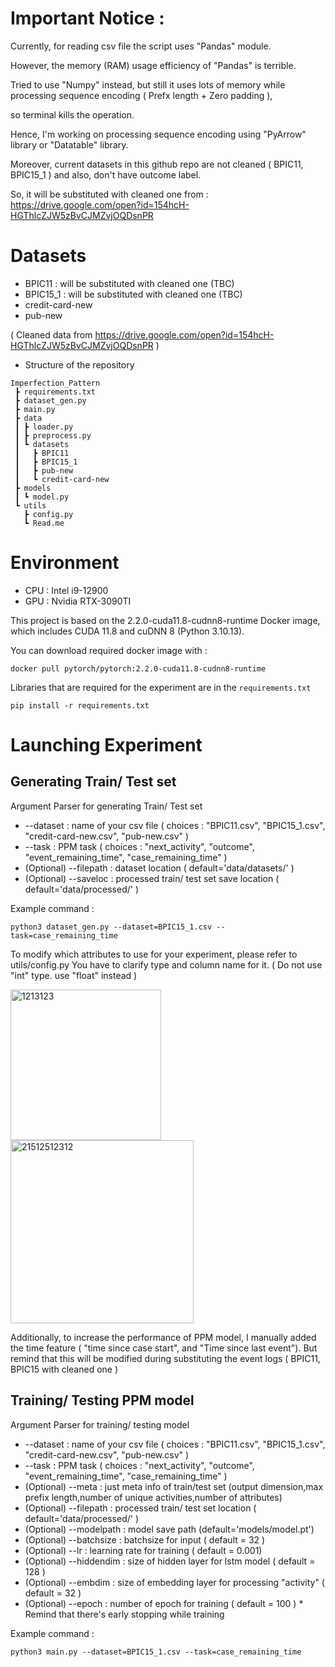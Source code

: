 # Important Notice : 
Currently, for reading csv file the script uses "Pandas" module.

However, the memory (RAM) usage efficiency of "Pandas" is terrible.

Tried to use "Numpy" instead, but still it uses lots of memory while processing sequence encoding ( Prefx length + Zero padding ),

so terminal kills the operation.

Hence, I'm working on processing sequence encoding using "PyArrow" library or "Datatable" library. 

Moreover, current datasets in this github repo are not cleaned ( BPIC11, BPIC15_1 )
and also, don't have outcome label.

So, it will be substituted with cleaned one from  : https://drive.google.com/open?id=154hcH-HGThlcZJW5zBvCJMZvjOQDsnPR



# Datasets
+ BPIC11 : will be substituted with cleaned one (TBC) 
+ BPIC15_1 : will be substituted with cleaned one (TBC) 
+ credit-card-new
+ pub-new

( Cleaned data from https://drive.google.com/open?id=154hcH-HGThlcZJW5zBvCJMZvjOQDsnPR )
+ Structure of the repository
``` 
Imperfection_Pattern
 ┣ requirements.txt
 ┣ dataset_gen.py
 ┣ main.py
 ┣ data
 ┃ ┣ loader.py
 ┃ ┣ preprocess.py
 ┃ ┗ datasets
 ┃   ┣ BPIC11
 ┃   ┣ BPIC15_1
 ┃   ┣ pub-new
 ┃   ┗ credit-card-new
 ┣ models
 ┃ ┗ model.py
 ┗ utils
   ┣ config.py
   ┗ Read.me
```

# Environment 

+ CPU : Intel i9-12900
+ GPU : Nvidia RTX-3090TI
  
This project is based on the 2.2.0-cuda11.8-cudnn8-runtime Docker image, which includes CUDA 11.8 and cuDNN 8 (Python 3.10.13).

You can download required docker image with :
```
docker pull pytorch/pytorch:2.2.0-cuda11.8-cudnn8-runtime
```
Libraries that are required for the experiment are in the ```requirements.txt```
```
pip install -r requirements.txt
```
# Launching Experiment
## Generating Train/ Test set

Argument Parser for generating Train/ Test set 
+ --dataset : name of your csv file ( choices : "BPIC11.csv", "BPIC15_1.csv", "credit-card-new.csv", "pub-new.csv" )
+ --task : PPM task ( choices : "next_activity", "outcome", "event_remaining_time", "case_remaining_time" )
+ (Optional) --filepath : dataset location ( default='data/datasets/' )
+ (Optional) --saveloc : processed train/ test set save location ( default='data/processed/' )

Example command : 
```
python3 dataset_gen.py --dataset=BPIC15_1.csv --task=case_remaining_time
```

To modify which attributes to use for your experiment, please refer to utils/config.py
You have to clarify type and column name for it. ( Do not use "int" type. use "float" instead )

<img width="241" alt="1213123" src="https://github.com/brucks1217/Imperfection-pattern/assets/112471517/b7d0718d-b8fd-42b5-b7e1-9ff6ecc3520a">
<img width="293" alt="21512512312" src="https://github.com/brucks1217/Imperfection-pattern/assets/112471517/f059841e-14d0-4e70-a2ff-d0124c960dff">

Additionally, to increase the performance of PPM model, I manually added the time feature ( "time since case start", and "Time since last event").
But remind that this will be modified during substituting the event logs ( BPIC11, BPIC15 with cleaned one )

## Training/ Testing PPM model

Argument Parser for training/ testing model
+ --dataset : name of your csv file ( choices : "BPIC11.csv", "BPIC15_1.csv", "credit-card-new.csv", "pub-new.csv" )
+ --task : PPM task ( choices : "next_activity", "outcome", "event_remaining_time", "case_remaining_time" )
+ (Optional) --meta : just meta info of train/test set (output dimension,max prefix length,number of unique activities,number of attributes)
+ (Optional) --filepath : processed train/ test set location ( default='data/processed/' )
+ (Optional) --modelpath : model save path (default='models/model.pt')
+ (Optional) --batchsize : batchsize for input ( default = 32 )
+ (Optional) --lr : learning rate for training ( default = 0.001)
+ (Optional) --hiddendim : size of hidden layer for lstm model ( default = 128 )
+ (Optional) --embdim : size of embedding layer for processing "activity" ( default = 32 ) 
+ (Optional) --epoch : number of epoch for training ( default = 100 ) * Remind that there's early stopping while training

Example command : 
```
python3 main.py --dataset=BPIC15_1.csv --task=case_remaining_time
```

